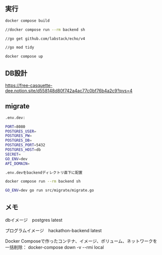 ## 実行
```sh
docker compose build

//docker compose run --rm backend sh

//go get github.com/labstack/echo/v4

//go mod tidy 

docker compose up 
```

## DB設計
https://free-casquette-dee.notion.site/d558148d80f742a4ac77c0bf76b4a2c9?pvs=4

## migrate
```sh
.env.dev:

PORT=8080
POSTGRES_USER=
POSTGRES_PW=
POSTGRES_DB=
POSTGRES_PORT=5432
POSTGRES_HOST=db
SECRET=
GO_ENV=dev
API_DOMAIN=
```

```sh
.env.devをbackendディレクトリ直下に配置

docker compose run --rm backend sh

GO_ENV=dev go run src/migrate/migrate.go
```

## メモ
dbイメージ　postgres latest 

プログラムイメージ　hackathon-backend latest

Docker Composeで作ったコンテナ、イメージ、ボリューム、ネットワークを一括削除：
docker-compose down -v --rmi local
